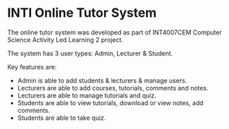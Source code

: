 # INTI Online Tutor System

The online tutor system was developed as part of INT4007CEM Computer Science Activity Led Learning 2 project. 

The system has 3 user types: Admin, Lecturer & Student.

Key features are:
- Admin is able to add students & lecturers & manage users.
- Lecturers are able to add courses, tutorials, comments and notes.
- Lecturers are able to manage tutorials and quiz.
- Students are able to view tutorials, download or view notes, add comments.
- Students are able to take quiz.
